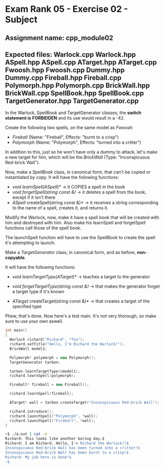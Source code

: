 
# Exam Rank 05 - Exercise 02 - Subject

Assignment name: cpp_module02
--------------------------------------------------------------------------------
Expected files: Warlock.cpp Warlock.hpp ASpell.hpp ASpell.cpp
				   ATarget.hpp ATarget.cpp
				   Fwoosh.hpp Fwoosh.cpp
				   Dummy.hpp Dummy.cpp
				   Fireball.hpp Fireball.cpp
				   Polymorph.hpp Polymorph.cpp
				   BrickWall.hpp BrickWall.cpp
				   SpellBook.hpp SpellBook.cpp
				   TargetGenerator.hpp TargetGenerator.cpp
--------------------------------------------------------------------------------

In the Warlock, SpellBook and TargetGenerator classes, the **switch statement is FORBIDDEN** and its use would result in a -42.

Create the following two spells, on the same model as *Fwoosh*:

* *Fireball* (Name: "Fireball", Effects: "burnt to a crisp")
* *Polymorph* (Name: "Polymorph", Effects: "turned into a critter")

In addition to this, just so he won't have only a dummy to attack, let's make a new target for him, which will be the *BrickWall* (Type: "Inconspicuous Red-brick Wall").

Now, make a *SpellBook* class, in canonical form, that can't be copied or instantiated by copy. It will have the following functions:

* *void learnSpell(ASpell*)* -> it COPIES a spell in the book
* *void forgetSpell(string const &)* -> it deletes a spell from the book, except if it isn't there
* *ASpell* createSpell(string const &)* -> it receives a string corresponding to the name of a spell, creates it, and returns it.

Modify the Warlock, now, make it have a spell book that will be created with him and destroyed with him. Also make his learnSpell and forgetSpell functions call those of the spell book.

The launchSpell function will have to use the SpellBook to create the spell it's attempting to launch.

Make a *TargetGenerator* class, in canonical form, and as before, **non-copyable**.

It will have the following functions:

* *void learnTargetType(ATarget*)* -> teaches a target to the generator

* *void forgetTargetType(string const &)* -> that makes the generator forget a target type if it's known

* *ATarget* createTarget(string const &)* -> that creates a target of the specified type

Phew, that's done. Now here's a test main. It's not very thorough, so make sure to use your own aswell.

```cpp
int main()
{
  Warlock richard("Richard", "foo");
  richard.setTitle("Hello, I'm Richard the Warlock!");
  BrickWall model1;

  Polymorph* polymorph = new Polymorph();
  TargetGenerator tarGen;

  tarGen.learnTargetType(&model1);
  richard.learnSpell(polymorph);

  Fireball* fireball = new Fireball();

  richard.learnSpell(fireball);

  ATarget* wall = tarGen.createTarget("Inconspicuous Red-brick Wall");

  richard.introduce();
  richard.launchSpell("Polymorph", *wall);
  richard.launchSpell("Fireball", *wall);
}
```

```bash
~$ ./a.out | cat -e
Richard: This looks like another boring day.$
Richard: I am Richard, Hello, I'm Richard the Warlock!!$
Inconspicuous Red-brick Wall has been turned into a critter!$
Inconspicuous Red-brick Wall has been burnt to a crisp!$
Richard: My job here is done!$
~$
```
